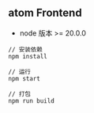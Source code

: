 ## atom Frontend

- node 版本 >= 20.0.0

```shell
// 安装依赖
npm install

// 运行
npm start

// 打包
npm run build

```
